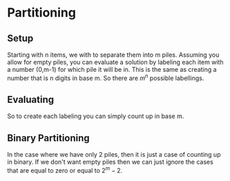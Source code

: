 # Partitioning

## Setup

Starting with n items, we with to separate them into m piles. Assuming you allow for empty piles, you can evaluate a solution by labeling each item with a number (0,m-1) for which pile it will be in. This is the same as creating a number that is n digits in base m. So there are $m^n$ possible labellings.

## Evaluating

So to create each labeling you can simply count up in base m.

## Binary Partitioning

In the case where we have only 2 piles, then it is just a case of counting up in binary. If we don't want empty piles then we can just ignore the cases that are equal to zero or equal to $2^m-2$.